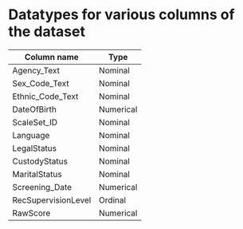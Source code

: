 # Datatypes for various columns of the dataset

|Column name|Type|
|-----------|-------|
|Agency_Text|Nominal|
|Sex_Code_Text|Nominal|
|Ethnic_Code_Text|Nominal|
|DateOfBirth|Numerical|
|ScaleSet_ID|Nominal|
|Language|Nominal|
|LegalStatus|Nominal|
|CustodyStatus|Nominal|
|MaritalStatus|Nominal|
|Screening_Date|Numerical|
|RecSupervisionLevel|Ordinal|
|RawScore|Numerical|
